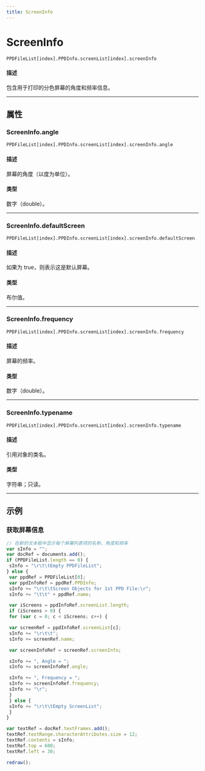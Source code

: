 ```yaml
---
title: ScreenInfo
---
```

# ScreenInfo

`PPDFileList[index].PPDInfo.screenList[index].screenInfo`

#### 描述

包含用于打印的分色屏幕的角度和频率信息。

---

## 属性

### ScreenInfo.angle

`PPDFileList[index].PPDInfo.screenList[index].screenInfo.angle`

#### 描述

屏幕的角度（以度为单位）。

#### 类型

数字（double）。

---

### ScreenInfo.defaultScreen

`PPDFileList[index].PPDInfo.screenList[index].screenInfo.defaultScreen`

#### 描述

如果为 true，则表示这是默认屏幕。

#### 类型

布尔值。

---

### ScreenInfo.frequency

`PPDFileList[index].PPDInfo.screenList[index].screenInfo.frequency`

#### 描述

屏幕的频率。

#### 类型

数字（double）。

---

### ScreenInfo.typename

`PPDFileList[index].PPDInfo.screenList[index].screenInfo.typename`

#### 描述

引用对象的类名。

#### 类型

字符串；只读。

---

## 示例

### 获取屏幕信息

```javascript
// 在新的文本框中显示每个屏幕列表项的名称、角度和频率
var sInfo = "";
var docRef = documents.add();
if (PPDFileList.length == 0) {
 sInfo = "\r\t\tEmpty PPDFileList";
} else {
 var ppdRef = PPDFileList[0];
 var ppdInfoRef = ppdRef.PPDInfo;
 sInfo += "\r\t\tScreen Objects for 1st PPD File:\r";
 sInfo += "\t\t" + ppdRef.name;

 var iScreens = ppdInfoRef.screenList.length;
 if (iScreens > 0) {
 for (var c = 0; c < iScreens; c++) {

 var screenRef = ppdInfoRef.screenList[c];
 sInfo += "\r\t\t";
 sInfo += screenRef.name;

 var screenInfoRef = screenRef.screenInfo;

 sInfo += ", Angle = ";
 sInfo += screenInfoRef.angle;

 sInfo += ", Frequency = ";
 sInfo += screenInfoRef.frequency;
 sInfo += "\r";
 }
 } else {
 sInfo += "\r\t\tEmpty ScreenList";
 }
}

var textRef = docRef.textFrames.add();
textRef.textRange.characterAttributes.size = 12;
textRef.contents = sInfo;
textRef.top = 600;
textRef.left = 30;

redraw();
```
